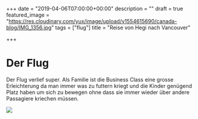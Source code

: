 +++
date = "2019-04-06T07:00:00+00:00"
description = ""
draft = true
featured_image = "https://res.cloudinary.com/yux/image/upload/v1554615690/canada-blog/IMG_1356.jpg"
tags = ["flug"]
title = "Reise von Hegi nach Vancouver"

+++
# Der Flug

Der Flug verlief super. Als Familie ist die Business Class eine grosse Erleichterung da man immer was zu futtern kriegt und die Kinder genügend Platz haben um sich zu bewegen ohne dass sie immer wieder über andere Passagiere kriechen müssen.

<img 
srcset="
{{ .baseURL }}/w_500{{ .image }} 500w,
{{ .baseURL }}/w_710{{ .image }} 710w,
{{ .baseURL }}/w_1000{{ .image }} 1000w,
{{ .baseURL }}/w_1420{{ .image }} 1420w"
src="{{ .baseURL }}/w_500{{ .image }}"
/>